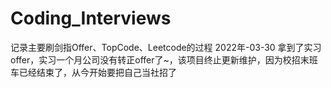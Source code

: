 # Coding_Interviews
记录主要刷剑指Offer、TopCode、Leetcode的过程
2022年-03-30 拿到了实习offer，实习一个月公司没有转正offer了~，该项目终止更新维护，因为校招末班车已经结束了，从今开始要把自己当社招了
